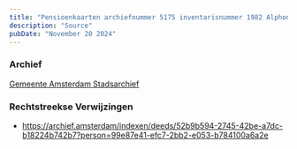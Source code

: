 ```yaml
---
title: "Pensioenkaarten archiefnummer 5175 inventarisnummer 1982 Alphonsus Hofman 24-11-1879"
description: "Source"
pubDate: "November 20 2024"
---
```


### Archief
[Gemeente Amsterdam Stadsarchief](https://archief.amsterdam/)

### Rechtstreekse Verwijzingen
- https://archief.amsterdam/indexen/deeds/52b9b594-2745-42be-a7dc-b18224b742b7?person=99e87e41-efc7-2bb2-e053-b784100a6a2e